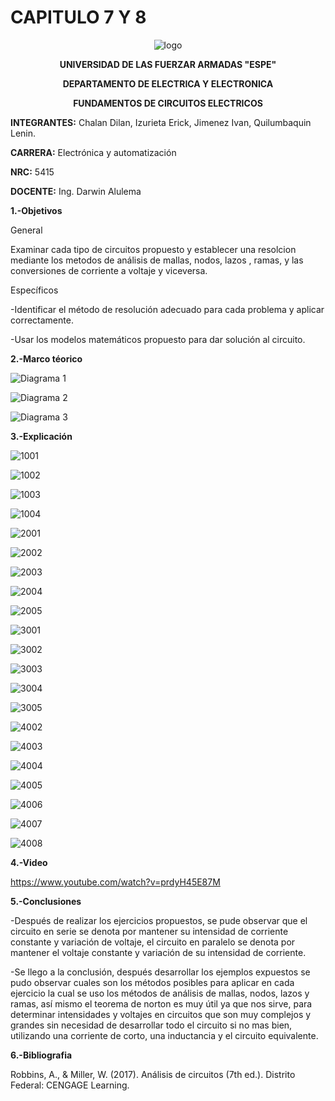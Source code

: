 # CAPITULO 7 Y 8
<div align="center">
  
  ![logo](https://user-images.githubusercontent.com/75336529/125557425-943bf47d-38a6-4da9-992c-cd2f3d498925.png)
  
  **UNIVERSIDAD DE LAS FUERZAR ARMADAS "ESPE"**
  
  **DEPARTAMENTO DE ELECTRICA Y ELECTRONICA**
  
  **FUNDAMENTOS DE CIRCUITOS ELECTRICOS**
  
</div>

**INTEGRANTES:** 
 Chalan Dilan, Izurieta Erick, Jimenez Ivan, Quilumbaquin Lenin.

**CARRERA:**
 Electrónica y automatización

**NRC:**
 5415

**DOCENTE:**
Ing. Darwin Alulema

**1.-Objetivos**

General

Examinar cada tipo de circuitos propuesto y establecer una resolcion mediante los metodos de análisis de mallas, nodos, lazos , ramas,  y las conversiones de corriente a voltaje y viceversa.

Específicos

-Identificar el método de resolución adecuado para cada problema y aplicar correctamente.

-Usar los modelos matemáticos propuesto para dar solución al circuito.


**2.-Marco téorico**

![Diagrama 1](https://user-images.githubusercontent.com/75336529/125550088-7f5cce47-d2b2-42e1-b6bd-5512814c14b3.jpeg)

![Diagrama 2](https://user-images.githubusercontent.com/75336529/125550093-07976606-749c-4959-91b0-194233885ce6.jpeg)

![Diagrama 3](https://user-images.githubusercontent.com/75336529/125556568-f375c346-ada5-41b7-b264-c0735d875aa0.png)

**3.-Explicación**

![1001](https://user-images.githubusercontent.com/75336529/125548281-560f0e57-7a24-4836-9dad-1fb1620483ef.jpg)

![1002](https://user-images.githubusercontent.com/75336529/125548305-329dbe40-9bc7-4224-8e79-68713dd12579.jpg)

![1003](https://user-images.githubusercontent.com/75336529/125548232-e595e24f-8713-4dc2-af9f-c879631cc77a.jpg)

![1004](https://user-images.githubusercontent.com/75336529/125548253-3c581286-bed3-4b78-be3c-79e5469d01c0.jpg)

![2001](https://user-images.githubusercontent.com/75336529/125521863-dae023e9-fd7f-4570-90e3-179b52a1ed42.jpg)

![2002](https://user-images.githubusercontent.com/75336529/125521910-7c78362f-b1f2-4686-9289-8b0e0013c501.jpg)

![2003](https://user-images.githubusercontent.com/75336529/125521960-15f1467f-63a0-40ca-bf2f-847cbe7f1d4a.jpg)

![2004](https://user-images.githubusercontent.com/75336529/125522006-ebc2e727-a80c-4fe5-8102-fa86c849b3a1.jpg)

![2005](https://user-images.githubusercontent.com/75336529/125522062-a91cb9c7-982b-4875-bd35-303ac3a5f44f.jpg)

![3001](https://user-images.githubusercontent.com/75336529/125549736-82d81108-553e-4764-969e-07bddce78d8d.jpg)

![3002](https://user-images.githubusercontent.com/75336529/125549777-09372984-5dcd-414e-a85f-cbb4fdb7014a.jpg)

![3003](https://user-images.githubusercontent.com/75336529/125549811-d1c81e16-fbc7-4725-92aa-324c606afb86.jpg)

![3004](https://user-images.githubusercontent.com/75336529/125549845-4198d31c-9c76-400f-977d-82a8340fd77a.jpg)

![3005](https://user-images.githubusercontent.com/75336529/125549873-0a16ee0a-bc9f-49a7-ab3d-af5e19d9a766.jpg)

![4002](https://user-images.githubusercontent.com/75336529/125507650-fbf9e520-ee6f-4f73-a6e8-41a0ccddcef2.jpg)

![4003](https://user-images.githubusercontent.com/75336529/125507715-230f9602-6d9e-491c-aa9c-413e4f1b6e25.jpg)

![4004](https://user-images.githubusercontent.com/75336529/125507805-bdcd955e-548d-402a-8193-eb7e0625151d.jpg)

![4005](https://user-images.githubusercontent.com/75336529/125507896-b38cad4e-eabf-46ce-8fee-e9c7fe43bd0a.jpg)

![4006](https://user-images.githubusercontent.com/75336529/125507956-0abab598-9a50-44f2-99c8-a97aaa8ae74c.jpg)

![4007](https://user-images.githubusercontent.com/75336529/125508029-cc494a3f-fa80-4474-ada3-56f020b5d4cc.jpg)

![4008](https://user-images.githubusercontent.com/75336529/125508119-5d185cfa-163c-46b7-ad19-b644e136f42b.jpg)

**4.-Video**

https://www.youtube.com/watch?v=prdyH45E87M

**5.-Conclusiones**

-Después de realizar los ejercicios propuestos, se pude observar que el circuito en serie se denota por mantener su intensidad de corriente constante y variación de voltaje, el circuito en paralelo se denota por mantener el voltaje constante y variación de su intensidad de corriente.

-Se llego a la conclusión, después desarrollar los ejemplos expuestos se pudo observar cuales son los métodos posibles para aplicar en cada ejercicio la cual se uso los métodos de análisis de mallas, nodos, lazos y ramas, así mismo el teorema de norton es muy útil ya que nos sirve, para determinar intensidades y voltajes en circuitos que son muy complejos y grandes sin necesidad de desarrollar todo el circuito si no mas bien, utilizando una corriente de corto, una inductancia y el circuito equivalente.

**6.-Bibliografia**

Robbins, A., & Miller, W. (2017). Análisis de circuitos (7th ed.). Distrito Federal: CENGAGE Learning.
